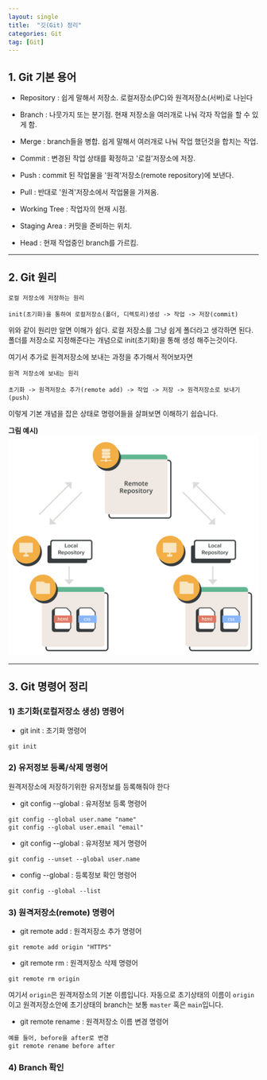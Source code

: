 ```yaml
---
layout: single
title:  "깃(Git) 정리"
categories: Git
tag: [Git]
---
```

## 1. Git 기본 용어

* Repository : 쉽게 말해서 저장소. 로컬저장소(PC)와 원격저장소(서버)로 나뉜다

* Branch : 나뭇가지 또는 분기점. 현재 저장소을 여러개로 나눠 각자 작업을 할 수 있게 함.

* Merge : branch들을 병합. 쉽게 말해서 여러개로 나눠 작업 했던것을 합치는 작업.

* Commit : 변경된 작업 상태를 확정하고 '로컬'저장소에 저장.

* Push : commit 된 작업물을 '원격'저장소(remote repository)에 보낸다.

* Pull : 반대로 '원격'저장소에서 작업물을 가져옴.

* Working Tree : 작업자의 현재 시점.

* Staging Area : 커밋을 준비하는 위치.

* Head : 현재 작업중인 branch를 가르킴.

------------------

## 2. Git 원리

~~~
로컬 저장소에 저장하는 원리

init(초기화)을 통하여 로컬저장소(폴더, 디렉토리)생성 -> 작업 -> 저장(commit)
~~~
위와 같이 원리만 알면 이해가 쉽다. 로컬 저장소를 그냥 쉽게 폴더라고 생각하면 된다. 폴더를 저장소로 지정해준다는 개념으로 init(초기화)을 통해 생성 해주는것이다.

여기서 추가로 원격저장소에 보내는 과정을 추가해서 적어보자면
~~~
원격 저장소에 보내는 원리

초기화 -> 원격저장소 추가(remote add) -> 작업 -> 저장 -> 원격저장소로 보내기(push)
~~~
이렇게 기본 개념을 잡은 상태로 명령어들을 살펴보면 이해하기 쉽습니다.

**그림 예시)**
![alt text](/images/2024-06-04-git/Repositoty.png)

--------------------------

## 3. Git 명령어 정리

### 1) 초기화(로컬저장소 생성) 명령어
* git init : 초기화 명령어
``` 
git init 
```
### 2) 유저정보 등록/삭제 명령어
원격저장소에 저장하기위한 유저정보를 등록해줘야 한다

* git config --global : 유저정보 등록 명령어
```
git config --global user.name "name"
git config --global user.email "email"
```

* git config --global : 유저정보 제거 명령어
```
git config --unset --global user.name
```

* config --global : 등록정보 확인 명령어
```
git config --global --list
```
### 3) 원격저장소(remote) 명령어

* git remote add : 원격저장소 추가 명령어
```
git remote add origin "HTTPS"
```

* git remote rm : 원격저장소 삭제 명령어
```
git remote rm origin
```
여기서 ```origin```은 원격저장소의 기본 이름입니다. 자동으로 초기상태의 이름이 ```origin```이고 원격저장소안에 초기상태의 branch는 보통 ```master``` 혹은 ```main```입니다.

* git remote rename : 원격저장소 이름 변경 명령어
```
예를 들어, before을 after로 변경
git remote rename before after
```

### 4) Branch 확인
